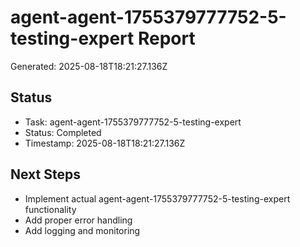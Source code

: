 # agent-agent-1755379777752-5-testing-expert Report

Generated: 2025-08-18T18:21:27.136Z

## Status
- Task: agent-agent-1755379777752-5-testing-expert
- Status: Completed
- Timestamp: 2025-08-18T18:21:27.136Z

## Next Steps
- Implement actual agent-agent-1755379777752-5-testing-expert functionality
- Add proper error handling
- Add logging and monitoring

